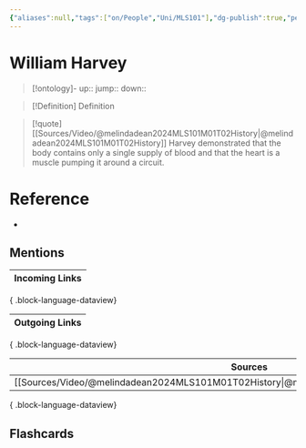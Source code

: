 ```yaml
---
{"aliases":null,"tags":["on/People","Uni/MLS101"],"dg-publish":true,"permalink":"/cards/william-harvey/","dgPassFrontmatter":true}
---
```


# William Harvey

> [!ontology]-
> up:: 
> jump:: 
> down:: 

> [!Definition] Definition

> [!quote] [[Sources/Video/@melindadean2024MLS101M01T02History\|@melindadean2024MLS101M01T02History]]
> Harvey demonstrated that the body contains only a single supply of blood and that the heart is a muscle pumping it around a circuit.

# Reference

- 

## Mentions

| Incoming Links |
| -------------- |

{ .block-language-dataview}

| Outgoing Links |
| -------------- |

{ .block-language-dataview}

| Sources                                                                                       |
| --------------------------------------------------------------------------------------------- |
| [[Sources/Video/@melindadean2024MLS101M01T02History\|@melindadean2024MLS101M01T02History]] |

{ .block-language-dataview}

## Flashcards